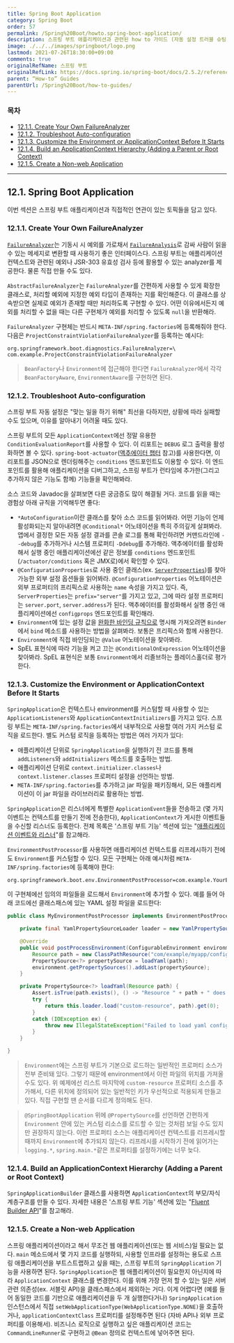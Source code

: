 ```yaml
---
title: Spring Boot Application
category: Spring Boot
order: 57
permalink: /Spring%20Boot/howto.spring-boot-application/
description: 스프링 부트 애플리케이션과 관련된 how to 가이드 (자동 설정 트러블 슈팅, ApplicationContext 커스텀하기)
image: ./../../images/springboot/logo.png
lastmod: 2021-07-26T18:30:00+09:00
comments: true
originalRefName: 스프링 부트
originalRefLink: https://docs.spring.io/spring-boot/docs/2.5.2/reference/htmlsingle/#howto.application
parent: “How-to” Guides
parentUrl: /Spring%20Boot/how-to-guides/
---
```


### 목차

- [12.1.1. Create Your Own FailureAnalyzer](#1211-create-your-own-failureanalyzer)
- [12.1.2. Troubleshoot Auto-configuration](#1212-troubleshoot-auto-configuration)
- [12.1.3. Customize the Environment or ApplicationContext Before It Starts](#1213-customize-the-environment-or-applicationcontext-before-it-starts)
- [12.1.4. Build an ApplicationContext Hierarchy (Adding a Parent or Root Context)](#1214-build-an-applicationcontext-hierarchy-adding-a-parent-or-root-context)
- [12.1.5. Create a Non-web Application](#1215-create-a-non-web-application)

---

## 12.1. Spring Boot Application

이번 섹션은 스프링 부트 애플리케이션과 직접적인 연관이 있는 토픽들을 담고 있다.

### 12.1.1. Create Your Own FailureAnalyzer

[`FailureAnalyzer`](https://docs.spring.io/spring-boot/docs/2.5.2/api/org/springframework/boot/diagnostics/FailureAnalyzer.html)는 기동시 시 예외를 가로채서 [`FailureAnalysis`](https://docs.spring.io/spring-boot/docs/2.5.2/api/org/springframework/boot/diagnostics/FailureAnalysis.html)로 감싸 사람이 읽을 수 있는 메세지로 변환할 때 사용하기 좋은 인터페이스다. 스프링 부트는 애플리케이션 컨텍스트와 관련된 예외나 JSR-303 유효성 검사 등에 활용할 수 있는 analyzer를 제공한다. 물론 직접 만들 수도 있다.

`AbstractFailureAnalyzer`는 `FailureAnalyzer`를 간편하게 사용할 수 있게 확장한 클래스로, 처리할 예외에 지정한 예외 타입이 존재하는 지를 확인해준다. 이 클래스를 상속받으면 실제로 예외가 존재할 때만 처리하도록 구현할 수 있다. 어떤 이유에서든지 예외를 처리할 수 없을 때는 다른 구현체가 예외를 처리할 수 있도록 `null`을 반환해라.

`FailureAnalyzer` 구현체는 반드시 `META-INF/spring.factories`에 등록해줘야 한다. 다음은 `ProjectConstraintViolationFailureAnalyzer`를 등록하는 예시다:

```properties
org.springframework.boot.diagnostics.FailureAnalyzer=\
com.example.ProjectConstraintViolationFailureAnalyzer
```

> `BeanFactory`나 `Environment`에 접근해야 한다면 `FailureAnalyzer`에서 각각 `BeanFactoryAware`, `EnvironmentAware`를 구현하면 된다.

### 12.1.2. Troubleshoot Auto-configuration

스프링 부트 자동 설정은 "맞는 일을 하기 위해" 최선을 다하지만, 상황에 따라 실패할 수도 있으며, 이유를 알아내기 어려울 때도 있다.

스프링 부트의 모든 `ApplicationContext`에선 정말 유용한 `ConditionEvaluationReport`를 사용할 수 있다. 이 리포트는 `DEBUG` 로그 출력을 활성화하면 볼 수 있다. `spring-boot-actuator`([액추에이터 챕터](../spring-boot-actuator) 참고)를 사용한다면, 이 리포트를 JSON으로 렌더링해주는 `conditions` 엔드포인트도 이용할 수 있다. 이 엔드포인트를 활용해 애플리케이션을 디버그하고, 스프링 부트가 런타임에 추가한(그리고 추가하지 않은 기능도 함께) 기능들을 확인해봐라.

소스 코드와 Javadoc을 살펴보면 다른 궁금증도 많이 해결될 거다. 코드를 읽을 때는 경험상 아래 규칙을 기억해두면 좋다:

- `*AutoConfiguration`이란 클래스를 찾아 소스 코드를 읽어봐라. 어떤 기능이 언제 활성화되는지 알아내려면  `@Conditional*` 어노테이션을 특히 주의깊게 살펴봐라. 앱에서 결정한 모든 자동 설정 결과를 콘솔 로그를 통해 확인하려면 커맨드라인에 `--debug`를 추가하거나 시스템 프로퍼티 `-Ddebug`를 추가해라. 액추에이터를 활성화해서 실행 중인 애플리케이션에선 같은 정보를 `conditions` 엔드포인트(`/actuator/conditions` 혹은 JMX로)에서 확인할 수 있다.
- `@ConfigurationProperties`로 사용 중인 클래스(ex. [`ServerProperties`](https://github.com/spring-projects/spring-boot/tree/v2.5.2/spring-boot-project/spring-boot-autoconfigure/src/main/java/org/springframework/boot/autoconfigure/web/ServerProperties.java))를 찾아 가능한 외부 설정 옵션들을 읽어봐라. `@ConfigurationProperties` 어노테이션은 외부 프로퍼티의 프리픽스로 사용하는 `name` 속성을 가지고 있다. 즉, `ServerProperties`는 `prefix="server"`를 가지고 있고, 그에 따라 설정 프로퍼티는 `server.port`, `server.address`가 된다. 액추에이터를 활성화해서 실행 중인 애플리케이션에선 `configprops` 엔드포인트를 확인해라.
- `Environment`에 있는 설정 값을 [완화한 바인딩 규칙으로](../externalized-configuration#relaxed-binding) 명시해 가져오려면 `Binder`에서 `bind` 메소드를 사용하는 방법을 살펴봐라. 보통은 프리픽스와 함께 사용한다.
- `Environment`에 직접 바인딩되는 `@Value` 어노테이션을 찾아봐라.
- SpEL 표현식에 따라 기능을 켜고 끄는 `@ConditionalOnExpression` 어노테이션을 찾아봐라. SpEL 표현식은 보통 `Environment`에서 리졸브하는 플레이스홀더로 평가한다.

### 12.1.3. Customize the Environment or ApplicationContext Before It Starts

`SpringApplication`은 컨텍스트나 environment를 커스텀할 때 사용할 수 있는 `ApplicationListeners`와 `ApplicationContextInitializers`를 가지고 있다. 스프링 부트는 `META-INF/spring.factories`에서 내부적으로 사용할 여러 가지 커스텀 로직을 로드한다. 별도 커스텀 로직을 등록하는 방법은 여러 가지가 있다:

- 애플리케이션 단위로 `SpringApplication`을 실행하기 전 코드를 통해 `addListeners`와 `addInitializers` 메소드를 호출하는 방법.
- 애플리케이션 단위로 `context.initializer.classes`나 `context.listener.classes` 프로퍼티 설정을 선언하는 방법.
- `META-INF/spring.factories`를 추가하고 jar 파일을 패키징해서, 모든 애플리케이션이 이 jar 파일을 라이브러리로 활용하는 방법.

`SpringApplication`은 리스너에게 특별한 `ApplicationEvent`들을 전송하고 (몇 가지 이벤트는 컨텍스트를 만들기 전에 전송한다), `ApplicationContext`가 게시한 이벤트들을 수신할 리스너도 등록한다. 전체 목록은 '스프링 부트 기능' 섹션에 있는 "[애플리케이션 이벤트와 리스너](../spring-application#717-application-events-and-listeners)"를 참고해라.

`EnvironmentPostProcessor`를 사용하면 애플리케이션 컨텍스트를 리프레시하기 전에도 `Environment`를 커스텀할 수 있다. 모든 구현체는 아래 예시처럼 `META-INF/spring.factories`에 등록해야 한다:

```
org.springframework.boot.env.EnvironmentPostProcessor=com.example.YourEnvironmentPostProcessor
```

이 구현체에선 임의의 파일들을 로드해서 `Environment`에 추가할 수 있다. 예를 들어 아래 코드에선 클래스패스에 있는 YAML 설정 파일을 로드한다:

```java
public class MyEnvironmentPostProcessor implements EnvironmentPostProcessor {

    private final YamlPropertySourceLoader loader = new YamlPropertySourceLoader();

    @Override
    public void postProcessEnvironment(ConfigurableEnvironment environment, SpringApplication application) {
        Resource path = new ClassPathResource("com/example/myapp/config.yml");
        PropertySource<?> propertySource = loadYaml(path);
        environment.getPropertySources().addLast(propertySource);
    }

    private PropertySource<?> loadYaml(Resource path) {
        Assert.isTrue(path.exists(), () -> "Resource " + path + " does not exist");
        try {
            return this.loader.load("custom-resource", path).get(0);
        }
        catch (IOException ex) {
            throw new IllegalStateException("Failed to load yaml configuration from " + path, ex);
        }
    }

}
```

> `Environment`에는 스프링 부트가 기본으로 로드하는 일반적인 프로퍼티 소스가 전부 준비돼 있다. 그렇기 때문에 environment에서 이런 파일의 위치를 가져올 수도 있다. 위 예제에선 리스트 마지막에 `custom-resource` 프로퍼티 소스를 추가해서, 다른 위치에 정의되어 있는 일반적인 키가 우선적으로 적용되게 만들고 있다. 직접 구현할 땐 순서를 다르게 정의해도 된다.

> `@SpringBootApplication` 위에 `@PropertySource`를 선언하면 간편하게 `Environment` 안에 있는 커스텀 리소스를 로드할 수 있는 것처럼 보일 수도 있지만 권장하지 않는다. 이런 프로퍼티 소스는 애플리케이션 컨텍스트를 리프레시할 때까지 `Environment`에 추가되지 않는다. 리프레시를 시작하기 전에 읽어가는 `logging.*`, `spring.main.*`같은 프로퍼티를 설정하기에는 너무 늦다.

### 12.1.4. Build an ApplicationContext Hierarchy (Adding a Parent or Root Context)

`SpringApplicationBuilder` 클래스를 사용하면 `ApplicationContext`의 부모/자식 계층구조를 만들 수 있다. 자세한 내용은 '스프링 부트 기능' 섹션에 있는 "[Fluent Builder API](../spring-application#715-fluent-builder-api)"를 참고해라.

### 12.1.5. Create a Non-web Application

스프링 애플리케이션이라고 해서 무조건 웹 애플리케이션(또는 웹 서비스)일 필요는 없다. `main` 메소드에서 몇 가지 코드를 실행하되, 사용할 인프라를 설정하는 용도로 스프링 애플리케이션을 부트스트랩하고 싶을 때는, 스프링 부트의 `SpringApplication` 기능을 사용하면 된다. `SpringApplication`은 웹 애플리케이션이 필요한지 아닌지에 따라 `ApplicationContext` 클래스를 변경한다. 이를 위해 가장 먼저 할 수 있는 일은 서버 관련 의존성(ex. 서블릿 API)을 클래스패스에서 제외하는 거다. 이게 어렵다면 (예를 들어 동일한 코드를 기반으로 애플리케이션을 두 개 실행한다거나) `SpringApplication` 인스턴스에서 직접 `setWebApplicationType(WebApplicationType.NONE)`을 호출하거나, `applicationContextClass` 프로퍼티를 설정해주면 된다 (자바 API나 외부 프로퍼티를 이용해서). 비즈니스 로직으로 실행하고 싶은 애플리케이션 코드는 `CommandLineRunner`로 구현하고 `@Bean` 정의로 컨텍스트에 넣어주면 된다.
